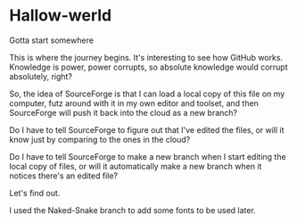 # Hallow-werld
Gotta start somewhere

This is where the journey begins. It's interesting to see how GitHub works. Knowledge is power, power corrupts, so absolute knowledge would corrupt absolutely, right?

So, the idea of SourceForge is that I can load a local copy of this file on my computer, futz around with it in my own editor and toolset,
and then SourceForge will push it back into the cloud as a new branch? 

Do I have to tell SourceForge to figure out that I've edited the files, or will it know just by comparing to the ones in the cloud?

Do I have to tell SourceForge to make a new branch when I start editing the local copy of files, or will it automatically make a new branch when it notices there's an edited file?

Let's find out.

I used the Naked-Snake branch to add some fonts to be used later.
